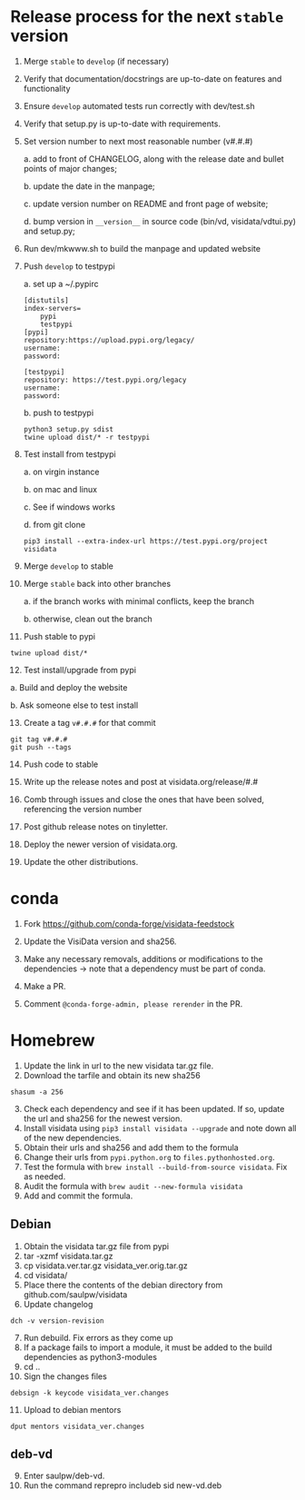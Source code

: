 # Release process for the next `stable` version

1. Merge `stable` to `develop` (if necessary)

2. Verify that documentation/docstrings are up-to-date on features and functionality

3. Ensure `develop` automated tests run correctly with dev/test.sh

4. Verify that setup.py is up-to-date with requirements.

5. Set version number to next most reasonable number (v#.#.#)

   a. add to front of CHANGELOG, along with the release date and bullet points of major changes;

   b. update the date in the manpage;

   c. update version number on README and front page of website;

   d. bump version in `__version__` in source code (bin/vd, visidata/vdtui.py) and setup.py;

6. Run dev/mkwww.sh to build the manpage and updated website

7. Push `develop` to testpypi

    a. set up a ~/.pypirc

    ```
    [distutils]
    index-servers=
        pypi
        testpypi
    [pypi]
    repository:https://upload.pypi.org/legacy/
    username:
    password:

    [testpypi]
    repository: https://test.pypi.org/legacy
    username:
    password:
    ```

    b. push to testpypi

    ```
    python3 setup.py sdist
    twine upload dist/* -r testpypi
    ```

8. Test install from testpypi

   a. on virgin instance

   b. on mac and linux

   c. See if windows works

   d. from git clone

   ```
   pip3 install --extra-index-url https://test.pypi.org/project visidata
   ```

9. Merge `develop` to stable

10. Merge `stable` back into other branches

    a. if the branch works with minimal conflicts, keep the branch

    b. otherwise, clean out the branch


11. Push stable to pypi

```
twine upload dist/*
```

12. Test install/upgrade from pypi

  a. Build and deploy the website

   b. Ask someone else to test install

13. Create a tag `v#.#.#` for that commit
```
git tag v#.#.#
git push --tags
```

14. Push code to stable

15. Write up the release notes and post at visidata.org/release/#.#

16. Comb through issues and close the ones that have been solved, referencing the version number

17. Post github release notes on tinyletter.

18. Deploy the newer version of visidata.org.

19. Update the other distributions.

# conda

1. Fork https://github.com/conda-forge/visidata-feedstock

2. Update the VisiData version and sha256.

3. Make any necessary removals, additions or modifications to the dependencies -> note that a dependency must be part of conda.

4. Make a PR.

5. Comment `@conda-forge-admin, please rerender` in the PR.


# Homebrew

1. Update the link in url to the new visidata tar.gz file.
2. Download the tarfile and obtain its new sha256
```
shasum -a 256
```
3. Check each dependency and see if it has been updated. If so, update the url and sha256 for the newest version.
4. Install visidata using `pip3 install visidata --upgrade` and note down all of the new dependencies. 
5. Obtain their urls and sha256 and add them to the formula
6. Change their urls from `pypi.python.org` to `files.pythonhosted.org`.
7. Test the formula with `brew install --build-from-source visidata`. Fix as needed.
8. Audit the formula with `brew audit --new-formula visidata`
9. Add and commit the formula.

## Debian
1. Obtain the visidata tar.gz file from pypi
2. tar -xzmf visidata.tar.gz
3. cp visidata.ver.tar.gz visidata_ver.orig.tar.gz
4. cd visidata/
5. Place there the contents of the debian directory from github.com/saulpw/visidata
6. Update changelog
```
dch -v version-revision
```
7. Run debuild. Fix errors as they come up
8. If a package fails to import a module, it must be added to the build dependencies as python3-modules
9. cd ..
10. Sign the changes files
```
debsign -k keycode visidata_ver.changes
```
11. Upload to debian mentors
```
dput mentors visidata_ver.changes
```

## deb-vd
9. Enter saulpw/deb-vd.
10. Run the command reprepro includeb sid new-vd.deb
